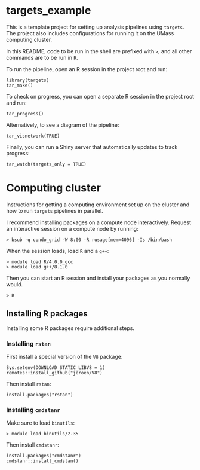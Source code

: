 # targets_example

This is a template project for setting up analysis pipelines using `targets`. The project also includes configurations for running it on the UMass computing cluster.

In this README, code to be run in the shell are prefixed with `>`, and all other commands are to be run in `R`.

To run the pipeline, open an R session in the project root and run:
```
library(targets)
tar_make()
```

To check on progress, you can open a separate R session in the project root and run:
```
tar_progress()
```

Alternatively, to see a diagram of the pipeline:
```
tar_visnetwork(TRUE)
```

Finally, you can run a Shiny server that automatically updates to track progress:
```
tar_watch(targets_only = TRUE)
```

# Computing cluster
Instructions for getting a computing environment set up on the cluster and how to run `targets` pipelines in parallel.

I recommend installing packages on a compute node interactively. Request an interactive session on a compute node by running:
```
> bsub -q condo_grid -W 8:00 -R rusage[mem=4096] -Is /bin/bash
```
When the session loads, load `R` and a `g++`:
```
> module load R/4.0.0_gcc
> module load g++/8.1.0
```

Then you can start an R session and install your packages as you normally would.
```
> R
```

## Installing R packages
Installing some R packages require additional steps.
### Installing `rstan`
First install a special version of the `V8` package:
```
Sys.setenv(DOWNLOAD_STATIC_LIBV8 = 1)
remotes::install_github("jeroen/V8")
```

Then install `rstan`:
```
install.packages("rstan")
```

### Installing `cmdstanr`
Make sure to load `binutils`:
```
> module load binutils/2.35
```
Then install `cmdstanr`:
```
install.packages("cmdstanr")
cmdstanr::install_cmdstan()
```
